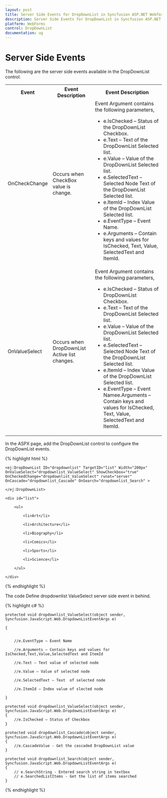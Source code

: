 ```yaml
---
layout: post
title: Server Side Events for DropDownList in Syncfusion ASP.NET Webforms
description: Server Side Events for DropDownList in Syncfusion ASP.NET Webforms
platform: WebForms
control: DropDownList
documentation: ug
---
```


# Server Side Events

The following are the server side events available in the DropDownList control.

<table>
<tr><th>
Event</th><th>
Event Description</th><th>
Event Description</th></tr>
<tr>
<td>
OnCheckChange</td><td>
Occurs when CheckBox value is change.</td><td>
Event Argument contains the following parameters,
<ul>
<li>e.IsChecked – Status of the DropDownList Checkbox.</li>
<li>e.Text – Text of the DropDownList Selected list.</li>
<li>e.Value – Value of the DropDownList Selected list.</li>
<li>e.SelectedText – Selected Node Text of the DropDownList Selected list.</li>
<li>e.ItemId – Index Value of the DropDownList Selected list.</li>
<li>e.EventType – Event Name.</li>
<li>e.Arguments – Contain keys and values for IsChecked, Text, Value, SelectedText and ItemId.</li>
</ul>
</td></tr>
<tr>
<td>
OnValueSelect</td><td>
Occurs when DropDownList Active list changes.</td><td>
Event Argument contains the following parameters, 
<ul>
<li>e.IsChecked – Status of DropDownList Checkbox.</li>
<li>e.Text – Text of the DropDownList Selected list.</li>
<li>e.Value – Value of the DropDownList Selected list.</li>
<li>e.SelectedText – Selected Node Text of the DropDownList Selected list.</li>
<li>e.ItemId – Index Value of the DropDownList Selected list.</li>
<li>e.EventType – Event Namee.Arguments – Contain keys and values for IsChecked, Text, Value, SelectedText and ItemId.</li>
</ul></td></tr>
</table>

In the ASPX page, add the DropDownList control to configure the DropDownList events.

{% highlight html %}

    <ej:DropDownList ID="dropdownlist" TargetID="list" Width="200px" OnValueSelect="dropdownlist_ValueSelect" ShowCheckbox="true" OnCheckedChange="dropdownlist_ValueSelect" runat="server" OnCascade="dropdownlist_Cascade" OnSearch="dropdownlist_Search" >

    </ej:DropDownList>

    <div id="list">

        <ul>

            <li>Art</li>

            <li>Architecture</li>

            <li>Biography</li>

            <li>Comics</li>

            <li>Sports</li>

            <li>Science</li>

        </ul>

    </div>

{% endhighlight %}

The code Define dropdownlist ValueSelect server side event in behind.

{% highlight c# %}

    protected void dropdownlist_ValueSelect(object sender, Syncfusion.JavaScript.Web.DropdownListEventArgs e)

    {


        //e.EventType – Event Name

        //e.Arguments – Contain keys and values for IsChecked,Text,Value,SelectedText and ItemId

        //e.Text – Text value of selected node

        //e.Value – Value of selected node

        //e.SelectedText – Text  of selected node

        //e.ItemId – Index value of slected node

    }
	
	protected void dropdownlist_ValueSelect(object sender, Syncfusion.JavaScript.Web.DropdownListEventArgs e)
	{
	    //e.IsChecked – Status of Checkbox
	}

	protected void dropdownlist_Cascade(object sender, Syncfusion.JavaScript.Web.DropdownListEventArgs e)
	{
        //e.CascadeValue - Get the cascaded DropDownList value
	}

	protected void dropdownlist_Search(object sender, Syncfusion.JavaScript.Web.DropdownListEventArgs e)
	{
        // e.SearchString - Entered search string in textbox
        // e.SearchedListItems - Get the list of items searched
	}


{% endhighlight %}